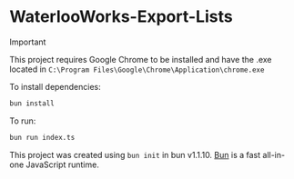 # WaterlooWorks-Export-Lists

> [!IMPORTANT]  
> This project requires Google Chrome to be installed and have the .exe located in `C:\Program Files\Google\Chrome\Application\chrome.exe`

To install dependencies:

```bash
bun install
```

To run:

```bash
bun run index.ts
```

This project was created using `bun init` in bun v1.1.10. [Bun](https://bun.sh) is a fast all-in-one JavaScript runtime.
